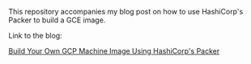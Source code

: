 This repository accompanies my blog post on how to use HashiCorp's Packer to build a GCE image.

Link to the blog:

[Build Your Own GCP Machine Image Using HashiCorp's Packer](https://deserie.hashnode.dev/build-your-own-gcp-vm-image-using-hashicorps-packer)
